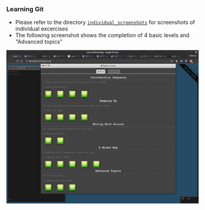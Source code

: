 ### Learning Git 

* Please refer to the directory [`individual_screenshots`](https://github.ncsu.edu/smnatara/HW0/tree/master/LearningGit/individual_screenshots) for screenshots of individual excercises
* The following screenshot shows the completion of 4 basic levels and "Advanced topics"

![Image unavailble](final_screen_shot.png)
